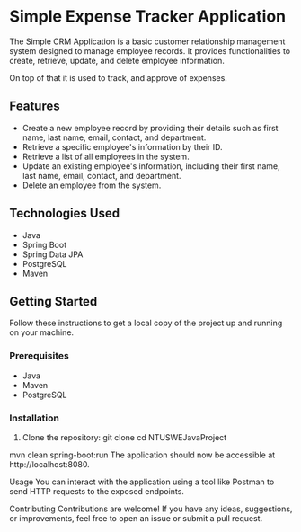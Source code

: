 # Simple Expense Tracker Application

The Simple CRM Application is a basic customer relationship management system designed to manage employee records. It provides functionalities to create, retrieve, update, and delete employee information.

On top of that it is used to track, and approve of expenses.

## Features

- Create a new employee record by providing their details such as first name, last name, email, contact, and department.
- Retrieve a specific employee's information by their ID.
- Retrieve a list of all employees in the system.
- Update an existing employee's information, including their first name, last name, email, contact, and department.
- Delete an employee from the system.


## Technologies Used

- Java
- Spring Boot
- Spring Data JPA
- PostgreSQL 
- Maven

## Getting Started

Follow these instructions to get a local copy of the project up and running on your machine.

### Prerequisites

- Java
- Maven
- PostgreSQL

### Installation

1. Clone the repository:
   git clone <repository-url>
cd NTUSWEJavaProject

mvn clean spring-boot:run
The application should now be accessible at http://localhost:8080.

Usage
You can interact with the application using a tool like Postman to send HTTP requests to the exposed endpoints.

Contributing
Contributions are welcome! If you have any ideas, suggestions, or improvements, feel free to open an issue or submit a pull request.
